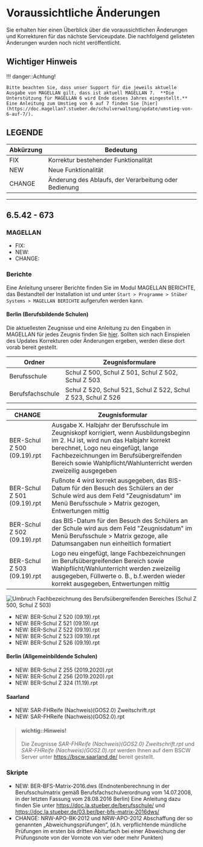 # Voraussichtliche Änderungen

Sie erhalten hier einen Überblick über die voraussichtlichen Änderungen und Korrekturen für das nächste Serviceupdate. Die nachfolgend gelisteten Änderungen wurden noch nicht veröffentlicht.

## Wichtiger Hinweis

!!! danger::Achtung!

    Bitte beachten Sie, dass unser Support für die jeweils aktuelle Ausgabe von MAGELLAN gilt, dass ist aktuell MAGELLAN 7.  **Die Unterstützung für MAGELLAN 6 wird Ende dieses Jahres eingestellt.** Eine Anleitung zum Umstieg von 6 auf 7 finden Sie [hier](https://doc.magellan7.stueber.de/schulverwaltung/update/umstieg-von-6-auf-7/).

## LEGENDE

| Abkürzung | Bedeutung |
| --- | --- |
| FIX | Korrektur bestehender Funktionalität |
| NEW | Neue Funktionalität |
| CHANGE | Änderung des Ablaufs, der Verarbeitung oder Bedienung |

---

## 6.5.42 - 673

### MAGELLAN

* FIX:
* NEW:
* CHANGE:

### Berichte

Eine Anleitung unserer Berichte finden Sie im Modul MAGELLAN BERICHTE, das Bestandteil der Installation ist und unter `Start > Programme > Stüber Systems > MAGELLAN BERICHTE` aufgerufen werden kann.

#### Berlin (Berufsbildende Schulen)

Die aktuellesten Zeugnisse und eine Anleitung zu den Eingaben in MAGELLAN für jedes Zeugnis finden Sie  [hier](https://my.hidrive.com/share/qptlwhk642). Sollten sich nach Einspielen des Updates Korrekturen oder Änderungen ergeben, werden diese dort vorab bereit gestellt.

Ordner | Zeugnisformulare
--|--
Berufsschule | Schul Z 500, Schul Z 501, Schul Z 502, Schul Z 503 
Berufsfachschule | Schul Z 520, Schul 521, Schul Z 522, Schul Z 523, Schul Z 526 

CHANGE | Zeugnisformular
--|--
BER-Schul Z 500 (09.19).rpt | Ausgabe X. Halbjahr der Berufsschule im Zeugniskopf korrigiert, wenn Ausbildungsbeginn im 2. HJ ist, wird nun das Halbjahr korrekt berechnet, Logo neu eingefügt, lange Fachbezeichnungen im Berufsübergreifenden Bereich sowie Wahlpflicht/Wahlunterricht werden zweizeilig ausgegeben
BER-Schul Z 501 (09.19).rpt | Fußnote 4 wird korrekt ausgegeben, das BIS-Datum für den Besuch des Schülers an der Schule wird aus dem Feld "Zeugnisdatum" im Menü Berufsschule > Matrix gezogen, Entwertungen mittig
BER-Schul Z 502 (09.19).rpt | das BIS-Datum für den Besuch des Schülers an der Schule wird aus dem Feld "Zeugnisdatum" im Menü Berufsschule > Matrix gezoge, alle Datumsangaben nun einheitlich formatiert
BER-Schul Z 503 (09.19).rpt | Logo neu eingefügt, lange Fachbezeichnungen im Berufsübergreifenden Bereich sowie Wahlpflicht/Wahlunterricht werden zweizeilig ausgegeben, Füllwerte o. B., b.f.werden wieder korrekt ausgegeben, Entwertungen mittig

![Umbruch Fachbezeichnung des Berufsübergreifenden Bereiches (Schul Z 500, Schul Z 503)](/images/liesmich/6.5.42_01.png)

* NEW: BER-Schul Z 520 (09.19).rpt
* NEW: BER-Schul Z 521 (09.19).rpt
* NEW: BER-Schul Z 522 (09.19).rpt
* NEW: BER-Schul Z 523 (09.19).rpt
* NEW: BER-Schul Z 526 (09.19).rpt

#### Berlin (Allgemeinbildende Schulen)

* NEW: BER-Schul Z 255 (2019.2020).rpt
* NEW: BER-Schul Z 256 (2019.2020).rpt
* NEW: BER-Schul Z 324 (11.19).rpt
  
#### Saarland

* NEW: SAR-FHReife (Nachweis)(GOS2.0) Zweitschrift.rpt
* NEW: SAR-FHReife (Nachweis)(GOS2.0).rpt

> #### wichtig::Hinweis!
>
> Die Zeugnisse *SAR-FHReife (Nachweis)(GOS2.0) Zweitschrift.rpt* und *SAR-FHReife (Nachweis)(GOS2.0).rpt* werden Ihnen auf dem BSCW Server unter https://bscw.saarland.de/ bereit gestellt.

### Skripte

* NEW: BER-BFS-Matrix-2016.dws (Endnotenberechnung in der Berufsschulmatrix gemäß Berufsfachschulverordnung vom 14.07.2008, in der letzten Fassung vom 28.08.2016 Berlin) Eine Anleitung dazu finden Sie unter https://doc.la.stueber.de/berufsschule/ und https://doc.la.stueber.de/03.ber/ber-bfs-matrix-2016dws/
* CHANGE: NRW-APO-BK-2012 und NRW-APO-2012 Abschaffung der so genannten „Abweichungsprüfungen“, (d.h. verpflichtende mündliche Prüfungen im ersten bis dritten Abiturfach bei einer Abweichung der Prüfungsnote von der Vornote von vier oder mehr Punkten)